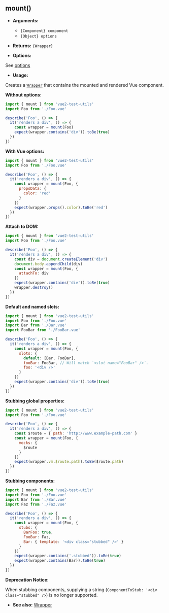 ## mount()

- **Arguments:**

  - `{Component} component`
  - `{Object} options`

- **Returns:** `{Wrapper}`

- **Options:**

See [options](options.md)

- **Usage:**

Creates a [`Wrapper`](wrapper/) that contains the mounted and rendered Vue component.

**Without options:**

```js
import { mount } from 'vue2-test-utils'
import Foo from './Foo.vue'

describe('Foo', () => {
  it('renders a div', () => {
    const wrapper = mount(Foo)
    expect(wrapper.contains('div')).toBe(true)
  })
})
```

**With Vue options:**

```js
import { mount } from 'vue2-test-utils'
import Foo from './Foo.vue'

describe('Foo', () => {
  it('renders a div', () => {
    const wrapper = mount(Foo, {
      propsData: {
        color: 'red'
      }
    })
    expect(wrapper.props().color).toBe('red')
  })
})
```

**Attach to DOM:**

```js
import { mount } from 'vue2-test-utils'
import Foo from './Foo.vue'

describe('Foo', () => {
  it('renders a div', () => {
    const div = document.createElement('div')
    document.body.appendChild(div)
    const wrapper = mount(Foo, {
      attachTo: div
    })
    expect(wrapper.contains('div')).toBe(true)
    wrapper.destroy()
  })
})
```

**Default and named slots:**

```js
import { mount } from 'vue2-test-utils'
import Foo from './Foo.vue'
import Bar from './Bar.vue'
import FooBar from './FooBar.vue'

describe('Foo', () => {
  it('renders a div', () => {
    const wrapper = mount(Foo, {
      slots: {
        default: [Bar, FooBar],
        fooBar: FooBar, // Will match `<slot name="FooBar" />`.
        foo: '<div />'
      }
    })
    expect(wrapper.contains('div')).toBe(true)
  })
})
```

**Stubbing global properties:**

```js
import { mount } from 'vue2-test-utils'
import Foo from './Foo.vue'

describe('Foo', () => {
  it('renders a div', () => {
    const $route = { path: 'http://www.example-path.com' }
    const wrapper = mount(Foo, {
      mocks: {
        $route
      }
    })
    expect(wrapper.vm.$route.path).toBe($route.path)
  })
})
```

**Stubbing components:**

```js
import { mount } from 'vue2-test-utils'
import Foo from './Foo.vue'
import Bar from './Bar.vue'
import Faz from './Faz.vue'

describe('Foo', () => {
  it('renders a div', () => {
    const wrapper = mount(Foo, {
      stubs: {
        BarFoo: true,
        FooBar: Faz,
        Bar: { template: '<div class="stubbed" />' }
      }
    })
    expect(wrapper.contains('.stubbed')).toBe(true)
    expect(wrapper.contains(Bar)).toBe(true)
  })
})
```

**Deprecation Notice:**

When stubbing components, supplying a string (`ComponentToStub: '<div class="stubbed" />`) is no longer supported.

- **See also:** [Wrapper](wrapper/)
